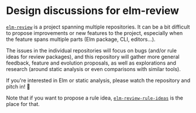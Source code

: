 # Design discussions for elm-review

[`elm-review`](https://package.elm-lang.org/packages/jfmengels/elm-review/latest/) is a project spanning multiple repositories. It can be a bit difficult to propose improvements or new features to the project, especially when the feature spans multiple parts (Elm package, CLI, editors...).

The issues in the individual repositories will focus on bugs (and/or rule ideas for review packages), and this repository will gather more general feedback, feature and evolution proposals, as well as explorations and research (around static analysis or even comparisons with similar tools).

If you're interested in Elm or static analysis, please watch the repository and pitch in! :pray:

Note that if you want to propose a rule idea, [`elm-review-rule-ideas`](https://github.com/jfmengels/elm-review-rule-ideas) is the place for that.
